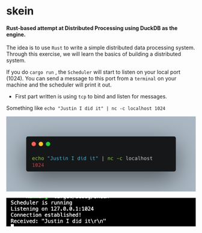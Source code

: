 # skein
#### Rust-based attempt at Distributed Processing using DuckDB as the engine.

The idea is to use `Rust` to write a simple distributed data processing system. 
Through this exercise, we will learn the basics of building a distributed system.

If you do `cargo run` , the `Scheduler` will start to listen on your local port (1024).
You can send a message to this port from a `terminal` on your machine and the
scheduler will print it out.

- First part written is using `tcp` to bind and listen for messages.

Something like `echo "Justin I did it" | nc -c localhost 1024`

![alt text](https://github.com/danielbeach/skein/blob/main/imgs/echo.png?raw=true)

![alt text](https://github.com/danielbeach/skein/blob/main/imgs/node.webp?raw=true)



